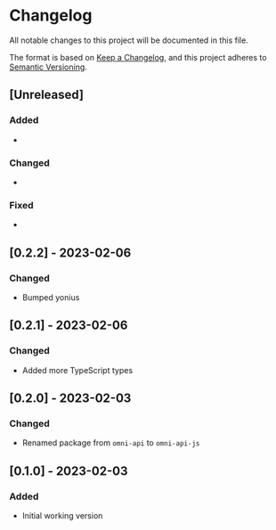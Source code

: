 # Changelog

All notable changes to this project will be documented in this file.

The format is based on [Keep a Changelog](https://keepachangelog.com/en/1.0.0/),
and this project adheres to [Semantic Versioning](https://semver.org/spec/v2.0.0.html).

## [Unreleased]

### Added

*

### Changed

*

### Fixed

*

## [0.2.2] - 2023-02-06

### Changed

* Bumped yonius

## [0.2.1] - 2023-02-06

### Changed

* Added more TypeScript types

## [0.2.0] - 2023-02-03

### Changed

* Renamed package from `omni-api` to `omni-api-js`

## [0.1.0] - 2023-02-03

### Added

* Initial working version
